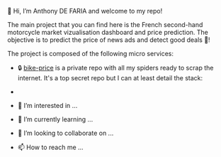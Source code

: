 👋 Hi, I’m Anthony DE FARIA and welcome to my repo!

The main project that you can find here is the French second-hand motorcycle market vizualisation dashboard and price prediction.
The objective is to predict the price of news ads and detect good deals 🤑!

The project is composed of the following micro services:
- 🔒 [bike-price](https://github.com/AnthonyDF/bike_price) is a private repo with all my spiders ready to scrap the internet. It's a top secret repo but I can at least detail the stack:
-  

- 👀 I’m interested in ...
- 🌱 I’m currently learning ...
- 💞️ I’m looking to collaborate on ...
- 📫 How to reach me ...

<!---
AnthonyDF/AnthonyDF is a ✨ special ✨ repository because its `README.md` (this file) appears on your GitHub profile.
You can click the Preview link to take a look at your changes.
--->
